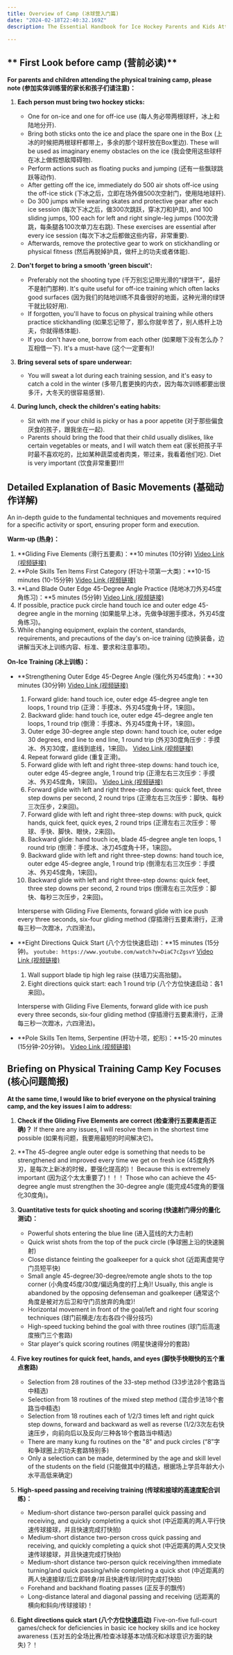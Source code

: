 ```yaml
---
title: Overview of Camp (冰球营入门篇)
date: "2024-02-18T22:40:32.169Z"
description: The Essential Handbook for Ice Hockey Parents and Kids Attending Coach Tian's Ice Hockey Camp (参加田教练冰球营的冰爹冰妈冰娃必读手册)

---
```

## ** First Look before camp (营前必读)**
**For parents and children attending the physical training camp, please note (参加实体训练营的家长和孩子们请注意)：**

1. **Each person must bring two hockey sticks:**
    - One for on-ice and one for off-ice use (每人务必带两根球杆，冰上和陆地分开).
    - Bring both sticks onto the ice and place the spare one in the Box (上冰的时候把两根球杆都带上，多余的那个球杆放在Box里边). These will be used as imaginary enemy obstacles on the ice (我会使用这些球杆在冰上做假想敌障碍物).
    - Perform actions such as floating pucks and jumping (还有一些飘球跳跃等动作).
    - After getting off the ice, immediately do 500 air shots off-ice using the off-ice stick (下冰之后，立即在场外做500次空射门，使用陆地球杆).
    - Do 300 jumps while wearing skates and protective gear after each ice session (每次下冰之后，做300次跳跃，穿冰刀和护具), and 100 sliding jumps, 100 each for left and right single-leg jumps (100次滑跳，每条腿各100次单刀左右跳). These exercises are essential after every ice session (每次下冰之后都做这些内容，非常重要).
    - Afterwards, remove the protective gear to work on stickhandling or physical fitness (然后再脱掉护具，做杆上的功夫或者体能).

2. **Don't forget to bring a smooth 'green biscuit':**
    - Preferably not the shooting type (千万别忘记带光滑的“绿饼干”，最好不是射门那种). It's quite useful for off-ice training which often lacks good surfaces (因为我们的陆地训练不具备很好的地面，这种光滑的绿饼干就比较好用).
    - If forgotten, you'll have to focus on physical training while others practice stickhandling (如果忘记带了，那么你就辛苦了，别人练杆上功夫，你就得练体能).
    - If you don't have one, borrow from each other (如果眼下没有怎么办？互相借一下). It's a must-have (这个一定要有)!

3. **Bring several sets of spare underwear:**
    - You will sweat a lot during each training session, and it's easy to catch a cold in the winter (多带几套更换的内衣，因为每次训练都要出很多汗，大冬天的很容易感冒).

4. **During lunch, check the children's eating habits:**
    - Sit with me if your child is picky or has a poor appetite (对于那些偏食厌食的孩子，跟我坐在一起).
    - Parents should bring the food that their child usually dislikes, like certain vegetables or meats, and I will watch them eat (家长把孩子平时最不喜欢吃的，比如某种蔬菜或者肉类，带过来，我看着他们吃). Diet is very important (饮食非常重要)!!!

## Detailed Explanation of Basic Movements (基础动作详解)

An in-depth guide to the fundamental techniques and movements required for a specific activity or sport, ensuring proper form and execution.

**Warm-up (热身)：**
1. **Gliding Five Elements (滑行五要素)：**10 minutes (10分钟)
   [Video Link (视频链接)](https://v.douyin.com/i8q2ub69/)
2. **Pole Skills Ten Items First Category (杆功十项第一大类)：**10-15 minutes (10-15分钟)
   [Video Link (视频链接)](https://v.douyin.com/i8qj77Xe/)
3. **Land Blade Outer Edge 45-Degree Angle Practice (陆地冰刀外刃45度角练习)：**5 minutes (5分钟)
   [Video Link (视频链接)](https://v.douyin.com/i8q2WTMn/)
4. If possible, practice puck circle hand touch ice and outer edge 45-degree angle in the morning (如果能早上冰，先做争球圈手摸冰，外刃45度角练习)。
5. While changing equipment, explain the content, standards, requirements, and precautions of the day's on-ice training (边换装备，边讲解当天冰上训练内容、标准、要求和注意事项)。

**On-Ice Training (冰上训练)：**
- **Strengthening Outer Edge 45-Degree Angle (强化外刃45度角)：**30 minutes (30分钟)
  [Video Link (视频链接)](https://v.douyin.com/i8qjXVgb/)
    1. Forward glide: hand touch ice, outer edge 45-degree angle ten loops, 1 round trip (正滑：手摸冰、外刃45度角十环，1来回)。
    2. Backward glide: hand touch ice, outer edge 45-degree angle ten loops, 1 round trip (倒滑：手摸冰、外刃45度角十环，1来回)。
    3. Outer edge 30-degree angle step down: hand touch ice, outer edge 30 degrees, end line to end line, 1 round trip (外刃30度角压步：手摸冰、外刃30度，底线到底线，1来回)。
       [Video Link (视频链接)](https://v.douyin.com/i8q2TVb8/)
    4. Repeat forward glide (重复正滑)。
    5. Forward glide with left and right three-step downs: hand touch ice, outer edge 45-degree angle, 1 round trip (正滑左右三次压步：手摸冰、外刃45度角，1来回)。
       [Video Link (视频链接)](https://v.douyin.com/i8q6u8ag/)
    6. Forward glide with left and right three-step downs: quick feet, three step downs per second, 2 round trips (正滑左右三次压步：脚快、每秒三次压步，2来回)。
    7. Forward glide with left and right three-step downs: with puck, quick hands, quick feet, quick eyes, 2 round trips (正滑左右三次压步：带球、手快、脚快、眼快，2来回)。
    8. Backward glide: hand touch ice, blade 45-degree angle ten loops, 1 round trip (倒滑：手摸冰、冰刀45度角十环，1来回)。
    9. Backward glide with left and right three-step downs: hand touch ice, outer edge 45-degree angle, 1 round trip (倒滑左右三次压步：手摸冰、外刃45度角，1来回)。
    10. Backward glide with left and right three-step downs: quick feet, three step downs per second, 2 round trips (倒滑左右三次压步：脚快、每秒三次压步，2来回)。

  Intersperse with Gliding Five Elements, forward glide with ice push every three seconds, six-four gliding method (穿插滑行五要素滑行，正滑每三秒一次蹬冰，六四滑法)。

- **Eight Directions Quick Start (八个方位快速启动)：**15 minutes (15分钟)。
  `youtube: https://www.youtube.com/watch?v=DiaC7cZgsvY`
  [Video Link (视频链接)](https://v.douyin.com/i8q2Qc28/)
    1. Wall support blade tip high leg raise (扶墙刀尖高抬腿)。
    2. Eight directions quick start: each 1 round trip (八个方位快速启动：各1来回)。

  Intersperse with Gliding Five Elements, forward glide with ice push every three seconds, six-four gliding method (穿插滑行五要素滑行，正滑每三秒一次蹬冰，六四滑法)。

- **Pole Skills Ten Items, Serpentine (杆功十项，蛇形)：**15-20 minutes (15分钟-20分钟)。
  [Video Link (视频链接)](https://v.douyin.com/i8q2W6Pp/)


## Briefing on Physical Training Camp Key Focuses (核心问题简报)
**At the same time, I would like to brief everyone on the physical training camp, and the key issues I aim to address:**

1. **Check if the Gliding Five Elements are correct (检查滑行五要素是否正确)？**
   If there are any issues, I will resolve them in the shortest time possible (如果有问题，我要用最短的时间解决它)。

2. **The 45-degree angle outer edge is something that needs to be strengthened and improved every time we get on fresh ice (45度角外刃，是每次上新冰的时候，要强化提高的)！ Because this is extremely important (因为这个太太重要了)！！！ Those who can achieve the 45-degree angle must strengthen the 30-degree angle (能完成45度角的要强化30度角)。

3. **Quantitative tests for quick shooting and scoring (快速射门得分的量化测试)：**
    - Powerful shots entering the blue line (进入蓝线的大力击射)
    - Quick wrist shots from the top of the puck circle (争球圈上沿的快速腕射)
    - Close distance feinting the goalkeeper for a quick shot (近距离虚晃守门员短平快)
    - Small angle 45-degree/30-degree/remote angle shots to the top corner (小角度45度/30度/偏远角度的打上角)! Usually, this angle is abandoned by the opposing defenseman and goalkeeper (通常这个角度是被对方后卫和守门员放弃的角度)!
    - Horizontal movement in front of the goal/left and right four scoring techniques (球门前横走/左右各四个得分技巧)
    - High-speed tucking behind the goal with three routines (球门后高速度掖门三个套路)
    - Star player's quick scoring routines (明星快速得分的套路)

4. **Five key routines for quick feet, hands, and eyes (脚快手快眼快的五个重点套路)**
    - Selection from 28 routines of the 33-step method (33步法28个套路当中精选)
    - Selection from 18 routines of the mixed step method (混合步法18个套路当中精选)
    - Selection from 18 routines each of 1/2/3 times left and right quick step downs, forward and backward as well as reverse (1/2/3次左右快速压步，向前向后以及反向/三种各18个套路当中精选)
    - There are many kung fu routines on the "8" and puck circles (“8”字和争球圈上的功夫套路特别多)
    - Only a selection can be made, determined by the age and skill level of the students on the field (只能做其中的精选，根据场上学员年龄大小水平高低来确定)

5. **High-speed passing and receiving training (传球和接球的高速度配合训练)：**
    - Medium-short distance two-person parallel quick passing and receiving, and quickly completing a quick shot (中近距离的两人平行快速传球接球，并且快速完成打快拍)
    - Medium-short distance two-person cross quick passing and receiving, and quickly completing a quick shot (中近距离的两人交叉快速传球接球，并且快速完成打快拍)
    - Medium-short distance two-person quick receiving/then immediate turning/and quick passing/while completing a quick shot (中近距离的两人快速接球/后立即转身/并且快速传球/同时完成打快拍)
    - Forehand and backhand floating passes (正反手的飘传)
    - Long-distance lateral and diagonal passing and receiving (远距离的横向和斜向/传球接球)！

6. **Eight directions quick start (八个方位快速启动)**
   Five-on-five full-court games/check for deficiencies in basic ice hockey skills and ice hockey awareness (五对五的全场比赛/检查冰球基本功情况和冰球意识方面的缺失)？！